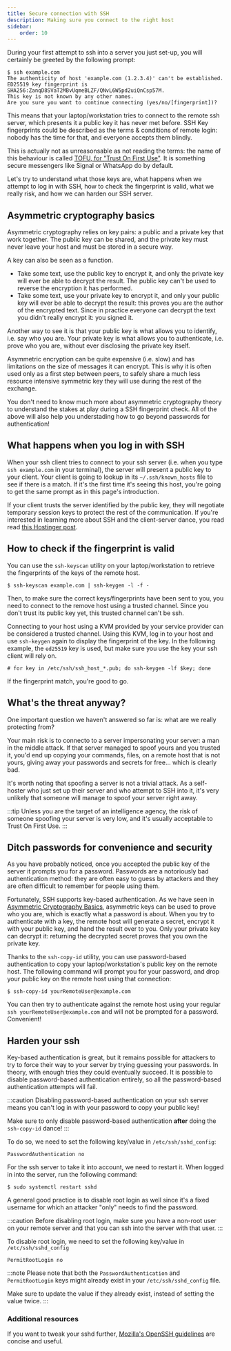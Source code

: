 ```yaml
---
title: Secure connection with SSH
description: Making sure you connect to the right host
sidebar:
    order: 10
---
```


During your first attempt to ssh into a server you just set-up, you will certainly be greeted by the following prompt:

```
$ ssh example.com
The authenticity of host 'example.com (1.2.3.4)' can't be established.
ED25519 key fingerprint is SHA256:ZanqD8SVaT2MBvUqmeBLZF/QNvL6W5pd2uiQnCsp57M.
This key is not known by any other names.
Are you sure you want to continue connecting (yes/no/[fingerprint])?
```

This means that your laptop/workstation tries to connect to the remote ssh server, which presents it a public key it has never met before. SSH Key fingerprints could be described as the terms & conditions of remote login: nobody has the time for that, and everyone accepts them blindly.

This is actually not as unreasonsable as not reading the terms: the name of this behaviour is called [TOFU, for "Trust On First Use"](https://en.wikipedia.org/wiki/Trust_on_first_use). It is something secure messengers like Signal or WhatsApp do by default.

Let's try to understand what those keys are, what happens when we attempt to log in with SSH, how to check the fingerprint is valid, what we really risk, and how we can harden our SSH server.

## Asymmetric cryptography basics

Asymmetric cryptography relies on key pairs: a public and a private key that work together. The public key can be shared, and the private key must never leave your host and must be stored in a secure way.

A key can also be seen as a function.

- Take some text, use the public key to encrypt it, and only the private key will ever be able to decrypt the result. The public key can't be used to reverse the encryption it has performed.
- Take some text, use your private key to encrypt it, and only your public key will ever be able to decrypt the result: this proves you are the author of the encrypted text. Since in practice everyone can decrypt the text you didn't really encrypt it: you signed it.

Another way to see it is that your public key is what allows you to identify, i.e. say who you are. Your private key is what allows you to authenticate, i.e. prove who you are, without ever disclosing the private key itself.

Asymmetric encryption can be quite expensive (i.e. slow) and has limitations on the size of messages it can encrypt. This is why it is often used only as a first step between peers, to safely share a much less resource intensive symmetric key they will use during the rest of the exchange.

You don't need to know much more about asymmetric cryptography theory to understand the stakes at play during a SSH fingerprint check. All of the above will also help you understading how to go beyond passwords for authentication!

## What happens when you log in with SSH

When your ssh client tries to connect to your ssh server (i.e. when you type `ssh example.com` in your terminal), the server will present a public key to your client. Your client is going to lookup in its `~/.ssh/known_hosts` file to see if there is a match. If it's the first time it's seeing this host, you're going to get the same prompt as in this page's introduction.

If your client trusts the server identified by the public key, they will negotiate temporary session keys to protect the rest of the communication. If you're interested in learning more about SSH and the client-server dance, you read read [this Hostinger post](https://www.hostinger.com/tutorials/ssh-tutorial-how-does-ssh-work).

## How to check if the fingerprint is valid

You can use the `ssh-keyscan` utility on your laptop/workstation to retrieve the fingerprints of the keys of the remote host.

```
$ ssh-keyscan example.com | ssh-keygen -l -f -
```

Then, to make sure the correct keys/fingerprints have been sent to you, you need to connect to the remove host using a trusted channel. Since you don't trust its public key yet, this trusted channel can't be ssh.

Connecting to your host using a KVM provided by your service provider can be considered a trusted channel. Using this KVM, log in to your host and use `ssh-keygen` again to display the fingerprint of the key. In the following example, the `ed25519` key is used, but make sure you use the key your ssh client will rely on.

```
# for key in /etc/ssh/ssh_host_*.pub; do ssh-keygen -lf $key; done
```

If the fingerprint match, you're good to go.

## What's the threat anyway?

One important question we haven't answered so far is: what are we really protecting from?

Your main risk is to connecto to a server impersonating your server: a man in the middle attack. If that server managed to spoof yours and you trusted it, you'd end up copying your commands, files, on a remote host that is not yours, giving away your passwords and secrets for free… which is clearly bad.

It's worth noting that spoofing a server is not a trivial attack. As a self-hoster who just set up their server and who attempt to SSH into it, it's very unlikely that someone will manage to spoof your server right away.

:::tip
Unless you are the target of an intelligence agency, the risk of someone spoofing your server is very low, and it's usually acceptable to Trust On First Use.
:::

## Ditch passwords for convenience and security

As you have probably noticed, once you accepted the public key of the server it prompts you for a password. Passwords are a notoriously bad authentication method: they are often easy to guess by attackers and they are often difficult to remember for people using them.

Fortunately, SSH supports key-based authentication. As we have seen in [Asymmetric Cryptography Basics](#asymmetric-cryptography-basics), asymmetric keys can be used to prove who you are, which is exactly what a password is about. When you try to authenticate with a key, the remote host will generate a secret, encrypt it with your public key, and hand the result over to you. Only your private key can decrypt it: returning the decrypted secret proves that you own the private key.

Thanks to the `ssh-copy-id` utility, you can use password-based authentication to copy your laptop/workstation's public key on the remote host. The following command will prompt you for your password, and drop your public key on the remote host using that connection:

```
$ ssh-copy-id yourRemoteUser@example.com
```

You can then try to authenticate against the remote host using your regular `ssh yourRemoteUser@example.com` and will not be prompted for a password. Convenient!

## Harden your ssh

Key-based authentication is great, but it remains possible for attackers to try to force their way to your server by trying guessing your passwords. In theory, with enough tries they could eventually succeed. It is possible to disable password-based authentication entirely, so all the password-based authentication attempts will fail.

:::caution
Disabling password-based authentication on your ssh server means you can't log in with your password to copy your public key!

Make sure to only disable password-based authentication **after** doing the `ssh-copy-id` dance!
:::

To do so, we need to set the following key/value in `/etc/ssh/sshd_config`:

```
PasswordAuthentication no
```

For the ssh server to take it into account, we need to restart it. When logged in into the server, run the following command:

```
$ sudo systemctl restart sshd
```

A general good practice is to disable root login as well since it's a fixed username for which an attacker "only" needs to find the password.

:::caution
Before disabling root login, make sure you have a non-root user on your remote server and that you can ssh into the server with that user.
:::

To disable root login, we need to set the following key/value in `/etc/ssh/sshd_config`

```
PermitRootLogin no
```

:::note
Please note that both the `PasswordAuthentication` and `PermitRootLogin` keys might already exist in your `/etc/ssh/sshd_config` file.

Make sure to update the value if they already exist, instead of setting the value twice.
:::

### Additional resources

If you want to tweak your sshd further, [Mozilla's OpenSSH guidelines](https://infosec.mozilla.org/guidelines/openssh) are concise and useful.
